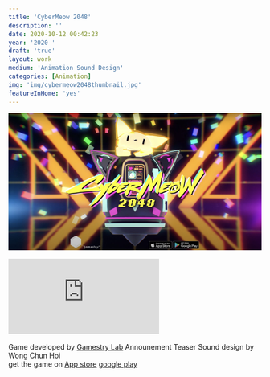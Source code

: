 ```yaml
---
title: 'CyberMeow 2048'
description: ''
date: 2020-10-12 00:42:23
year: '2020 '
draft: 'true'
layout: work
medium: 'Animation Sound Design'
categories: [Animation]
img: 'img/cybermeow2048thumbnail.jpg'
featureInHome: 'yes'
---
```


![Alt text](/img/cybermeow2048thumbnail.jpg)

<iframe style="aspect-ratio: 16/9;" class="w-full " src="https://www.youtube.com/embed/hVQBC_heywI" title="YouTube video player" frameborder="0" allow="accelerometer; autoplay; clipboard-write; encrypted-media; gyroscope; picture-in-picture; web-share" allowfullscreen></iframe>

Game developed by [Gamestry Lab](https://www.GamestryLab.com/)
Announement Teaser Sound design by  Wong Chun Hoi    
get the game on 
[App store](https://apps.apple.com/app/id1541105329)
[google play](https://play.google.com/store/apps/details?id=com.GamestryLab.CyberMeow)





